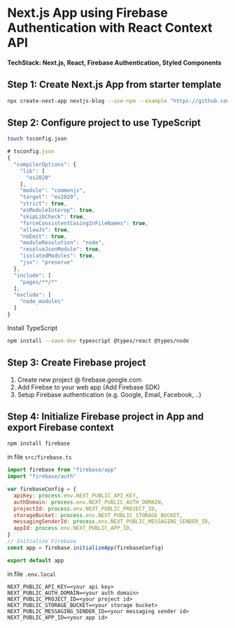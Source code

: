 # Next.js App using Firebase Authentication with React Context API

#### TechStack: Next.js, React, Firebase Authentication, Styled Components

## Step 1: Create Next.js App from starter template

```zsh
npx create-next-app nextjs-blog --use-npm --example "https://github.com/vercel/next-learn-starter/tree/master/learn-starter"
```

## Step 2: Configure project to use TypeScript

```zsh
touch tsconfig.json
```

```js
# tsconfig.json
{
  "compilerOptions": {
    "lib": [
      "es2020"
    ],
    "module": "commonjs",
    "target": "es2020",
    "strict": true,
    "esModuleInterop": true,
    "skipLibCheck": true,
    "forceConsistentCasingInFileNames": true,
    "allowJs": true,
    "noEmit": true,
    "moduleResolution": "node",
    "resolveJsonModule": true,
    "isolatedModules": true,
    "jsx": "preserve"
  },
  "include": [
    "pages/**/*"
  ],
  "exclude": [
    "node_modules"
  ]
}
```

Install TypeScript

```zsh
npm install --save-dev typescript @types/react @types/node
```

## Step 3: Create Firebase project

1. Create new project @ firebase.google.com
1. Add Firebse to your web app (Add Firebase SDK)
1. Setup Firebase authentication (e.g. Google, Email, Facebook, ..)

## Step 4: Initialize Firebase project in App and export Firebase context

```zsh
npm install firebase
```

in file `src/firebase.ts`

```js
import firebase from "firebase/app"
import "firebase/auth"

var firebaseConfig = {
  apiKey: process.env.NEXT_PUBLIC_API_KEY,
  authDomain: process.env.NEXT_PUBLIC_AUTH_DOMAIN,
  projectId: process.env.NEXT_PUBLIC_PROJECT_ID,
  storageBucket: process.env.NEXT_PUBLIC_STORAGE_BUCKET,
  messagingSenderId: process.env.NEXT_PUBLIC_MESSAGING_SENDER_ID,
  appId: process.env.NEXT_PUBLIC_APP_ID,
}
// Initialize Firebase
const app = firebase.initializeApp(firebaseConfig)

export default app
```

in file `.env.local`

```
NEXT_PUBLIC_API_KEY=<your api key>
NEXT_PUBLIC_AUTH_DOMAIN=<your auth domain>
NEXT_PUBLIC_PROJECT_ID=<your project id>
NEXT_PUBLIC_STORAGE_BUCKET=<your storage bucket>
NEXT_PUBLIC_MESSAGING_SENDER_ID=<your messaging sender id>
NEXT_PUBLIC_APP_ID=<your app id>
```
